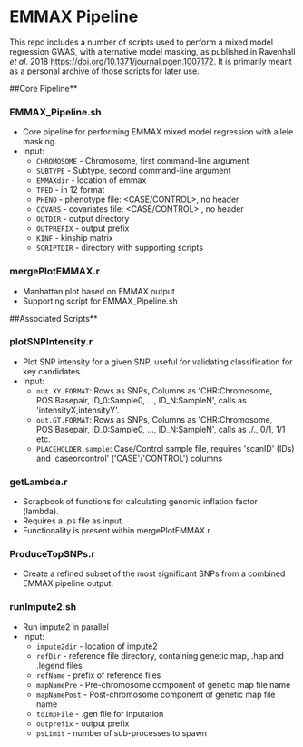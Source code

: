# EMMAX Pipeline
This repo includes a number of scripts used to perform a mixed model regression GWAS, with alternative model masking, as published in Ravenhall *et al*. 2018 https://doi.org/10.1371/journal.pgen.1007172. It is primarily meant as a personal archive of those scripts for later use.

##Core Pipeline**
### EMMAX_Pipeline.sh
- Core pipeline for performing EMMAX mixed model regression with allele masking.
- Input:
    - `CHROMOSOME` - Chromosome, first command-line argument
    - `SUBTYPE` - Subtype, second command-line argument
    - `EMMAXdir` - location of emmax
    - `TPED` - in 12 format
    - `PHENO` - phenotype file: <ID> <ID> <CASE/CONTROL>, no header
    - `COVARS` - covariates file: <ID> <ID> <CASE/CONTROL> <COVARIATES>, no header
    - `OUTDIR` - output directory
    - `OUTPREFIX` - output prefix
    - `KINF` - kinship matrix
    - `SCRIPTDIR` - directory with supporting scripts

### mergePlotEMMAX.r
- Manhattan plot based on EMMAX output
- Supporting script for EMMAX_Pipeline.sh

##Associated Scripts**
### plotSNPIntensity.r
- Plot SNP intensity for a given SNP, useful for validating classification for key candidates.
- Input:
    - `out.XY.FORMAT`: Rows as SNPs, Columns as 'CHR:Chromosome, POS:Basepair, ID_0:Sample0, ..., ID_N:SampleN', calls as 'intensityX,intensityY'.
    - `out.GT.FORMAT`: Rows as SNPs, Columns as 'CHR:Chromosome, POS:Basepair, ID_0:Sample0, ..., ID_N:SampleN', calls as ./., 0/1, 1/1 etc.
    - `PLACEHOLDER.sample`: Case/Control sample file, requires 'scanID' (IDs) and 'caseorcontrol' ('CASE'/'CONTROL') columns

### getLambda.r
- Scrapbook of functions for calculating genomic inflation factor (lambda).
- Requires a .ps file as input.
- Functionality is present within mergePlotEMMAX.r

### ProduceTopSNPs.r
- Create a refined subset of the most significant SNPs from a combined EMMAX pipeline output.

### runImpute2.sh
- Run impute2 in parallel
- Input:
    - `impute2dir` - location of impute2
    - `refDir` - reference file directory, containing genetic map, .hap and .legend files 
    - `refName` - prefix of reference files
    - `mapNamePre` - Pre-chromosome component of genetic map file name
    - `mapNamePost` - Post-chromosome component of genetic map file name
    - `toImpFile` - .gen file for inputation
    - `outprefix` - output prefix
    - `psLimit` - number of sub-processes to spawn

